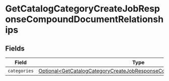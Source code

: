 # GetCatalogCategoryCreateJobResponseCompoundDocumentRelationships


## Fields

| Field                                                                                                                                                                | Type                                                                                                                                                                 | Required                                                                                                                                                             | Description                                                                                                                                                          |
| -------------------------------------------------------------------------------------------------------------------------------------------------------------------- | -------------------------------------------------------------------------------------------------------------------------------------------------------------------- | -------------------------------------------------------------------------------------------------------------------------------------------------------------------- | -------------------------------------------------------------------------------------------------------------------------------------------------------------------- |
| `categories`                                                                                                                                                         | [Optional\<GetCatalogCategoryCreateJobResponseCompoundDocumentCategories>](../../models/components/GetCatalogCategoryCreateJobResponseCompoundDocumentCategories.md) | :heavy_minus_sign:                                                                                                                                                   | N/A                                                                                                                                                                  |